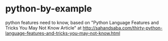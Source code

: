 python-by-example
=================

python features need to know, based on "Python Language Features and Tricks You May Not Know Article" at  http://sahandsaba.com/thirty-python-language-features-and-tricks-you-may-not-know.html
